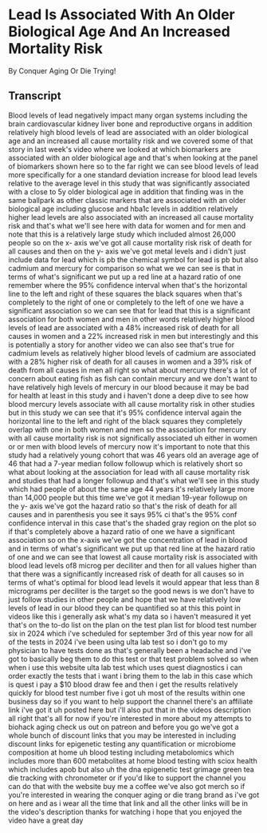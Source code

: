 # Lead Is Associated With An Older Biological Age And An Increased Mortality Risk

By Conquer Aging Or Die Trying! 


## Transcript

Blood levels of lead negatively impact many organ systems including the brain cardiovascular kidney liver bone and reproductive organs in addition relatively high blood levels of lead are associated with an older biological age and an increased all cause mortality risk and we covered some of that story in last week's video where we looked at which biomarkers are associated with an older biological age and that's when looking at the panel of biomarkers shown here so to the far right we can see blood levels of lead more specifically for a one standard deviation increase for blood lead levels relative to the average level in this study that was significantly associated with a close to 5y older biological age in addition that finding was in the same ballpark as other classic markers that are associated with an older biological age including glucose and hba1c levels in addition relatively higher lead levels are also associated with an increased all cause mortality risk and that's what we'll see here with data for women and for men and note that this is a relatively large study which included almost 26,000 people so on the x- axis we've got all cause mortality risk risk of death for all causes and then on the y- axis we've got metal levels and i didn't just include data for lead which is pb the chemical symbol for lead is pb but also cadmium and mercury for comparison so what we we can see is that in terms of what's significant we put up a red line at a hazard ratio of one remember where the 95% confidence interval when that's the horizontal line to the left and right of these squares the black squares when that's completely to the right of one or completely to the left of one we have a significant association so we can see that for lead that this is a significant association for both women and men in other words relatively higher blood levels of lead are associated with a 48% increased risk of death for all causes in women and a 22% increased risk in men but interestingly and this is potentially a story for another video we can also see that's true for cadmium levels as relatively higher blood levels of cadmium are associated with a 28% higher risk of death for all causes in women and a 39% risk of death from all causes in men all right so what about mercury there's a lot of concern about eating fish as fish can contain mercury and we don't want to have relatively high levels of mercury in our blood because it may be bad for health at least in this study and i haven't done a deep dive to see how blood mercury levels associate with all cause mortality risk in other studies but in this study we can see that it's 95% confidence interval again the horizontal line to the left and right of the black squares they completely overlap with one in both women and men so the association for mercury with all cause mortality risk is not significally associated uh either in women or or men with blood levels of mercury now it's important to note that this study had a relatively young cohort that was 46 years old an average age of 46 that had a 7-year median follow followup which is relatively short so what about looking at the association for lead with all cause mortality risk and studies that had a longer followup and that's what we'll see in this study which had people of about the same age 44 years it's relatively large more than 14,000 people but this time we've got it median 19-year followup on the y- axis we've got the hazard ratio so that's the risk of death for all causes and in parenthesis you see it says 95% ci that's the 95% conf confidence interval in this case that's the shaded gray region on the plot so if that's completely above a hazard ratio of one we have a significant association so on the x-axis we've got the concentration of lead in blood and in terms of what's significant we put up that red line at the hazard ratio of one and we can see that lowest all cause mortality risk is associated with blood lead levels of8 microg per deciliter and then for all values higher than that there was a significantly increased risk of death for all causes so in terms of what's optimal for blood lead levels it would appear that less than 8 micrograms per deciliter is the target so the good news is we don't have to just follow studies in other people and hope that we have relatively low levels of lead in our blood they can be quantified so at this this point in videos like this i generally ask what's my data so i haven't measured it yet that's on the to-do list on the plan on the test plan list for blood test number six in 2024 which i've scheduled for september 3rd of this year now for all of the tests in 2024 i've been using ulta lab test so i don't go to my physician to have tests done as that's generally been a headache and i've got to basically beg them to do this test or that test problem solved so when when i use this website ulta lab test which uses quest diagnostics i can order exactly the tests that i want i bring them to the lab in this case which is quest i pay a $10 blood draw fee and then i get the results relatively quickly for blood test number five i got uh most of the results within one business day so if you want to help support the channel there's an affiliate link i've got it uh posted here but i'll also put that in the videos description all right that's all for now if you're interested in more about my attempts to biohack aging check us out on patreon and before you go we've got a whole bunch of discount links that you may be interested in including discount links for epigenetic testing any quantification or microbiome composition at home uh blood testing including metabolomics which includes more than 600 metabolites at home blood testing with sciox health which includes apob but also uh the dna epigenetic test grimage green tea die tracking with chronometer or if you'd like to support the channel you can do that with the website buy me a coffee we've also got merch so if you're interested in wearing the conquer aging or die trang brand as i've got on here and as i wear all the time that link and all the other links will be in the video's description thanks for watching i hope that you enjoyed the video have a great day
